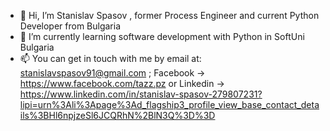 - 👋 Hi, I’m Stanislav Spasov , former Process Engineer and current Python Developer from Bulgaria
- 🌱 I’m currently learning software development with Python in SoftUni Bulgaria
- 📫 You can get in touch with me by email at: stanislavspasov91@gmail.com ; Facebook -> https://www.facebook.com/tazz.pz or Linkedin -> https://www.linkedin.com/in/stanislav-spasov-279807231?lipi=urn%3Ali%3Apage%3Ad_flagship3_profile_view_base_contact_details%3BHl6npjzeSl6JCQRhN%2BlN3Q%3D%3D


<!---
stanislav-spasov/stanislav-spasov is a ✨ special ✨ repository because its `README.md` (this file) appears on your GitHub profile.
You can click the Preview link to take a look at your changes.
--->

